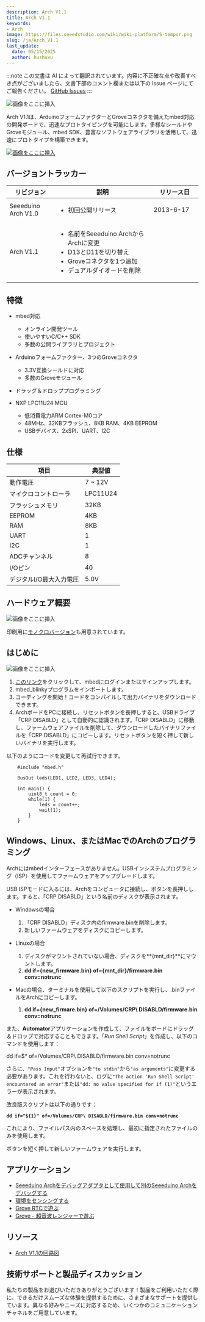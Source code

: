 ```yaml
---
description: Arch V1.1
title: Arch V1.1
keywords:
- Arch
image: https://files.seeedstudio.com/wiki/wiki-platform/S-tempor.png
slug: /ja/Arch_V1.1
last_update:
  date: 05/15/2025
  author: hushuxu
---
```

:::note
この文書は AI によって翻訳されています。内容に不正確な点や改善すべき点がございましたら、文書下部のコメント欄または以下の Issue ページにてご報告ください。
[GitHub Issues](https://github.com/Seeed-Studio/wiki-documents/issues)
:::

![画像をここに挿入](https://files.seeedstudio.com/wiki/Arch_V1.1/img/Arch.jpg)

Arch V1.1は、ArduinoフォームファクターとGroveコネクタを備えたmbed対応の開発ボードで、迅速なプロトタイピングを可能にします。多様なシールドやGroveモジュール、mbed SDK、豊富なソフトウェアライブラリを活用して、迅速にプロトタイプを構築できます。

[![画像をここに挿入](https://files.seeedstudio.com/wiki/common/Get_One_Now_Banner.png)](https://www.seeedstudio.com/depot/seeeduino-arch-p-1561.html)

バージョントラッカー
-------

<table>
<colgroup>
<col width="25%" />
<col width="50%" />
<col width="25%" />
</colgroup>
<thead>
<tr class="header">
<th>リビジョン</th>
<th>説明</th>
<th>リリース日</th>
</tr>
</thead>
<tbody>
<tr class="odd">
<td>Seeeduino Arch V1.0</td>
<td><ul>
<li>初回公開リリース</li>
</ul></td>
<td>2013-6-17</td>
</tr>
<tr class="even">
<td>Arch V1.1</td>
<td><ul>
<li>名前をSeeeduino ArchからArchに変更</li>
<li>D13とD11を切り替え</li>
<li>Groveコネクタを1つ追加</li>
<li>デュアルダイオードを削除</li>
</ul></td>
<td></td>
</tr>
</tbody>
</table>

特徴
-------

-   mbed対応
    -   オンライン開発ツール
    -   使いやすいC/C++ SDK
    -   多数の公開ライブラリとプロジェクト

-   Arduinoフォームファクター、3つのGroveコネクタ
    -   3.3V互換シールドに対応
    -   多数のGroveモジュール
-   ドラッグ＆ドロッププログラミング
-   NXP LPC11U24 MCU
    -   低消費電力ARM Cortex-M0コア
    -   48MHz、32KBフラッシュ、8KB RAM、4KB EEPROM
    -   USBデバイス、2xSPI、UART、I2C

仕様
-------------

| 項目                          | 典型値  |
|-------------------------------|----------|
| 動作電圧                     | 7 ~ 12V  |
| マイクロコントローラ          | LPC11U24 |
| フラッシュメモリ              | 32KB     |
| EEPROM                        | 4KB      |
| RAM                           | 8KB      |
| UART                          | 1        |
| I2C                           | 1        |
| ADCチャンネル                 | 8        |
| I/Oピン                       | 40       |
| デジタルI/O最大入力電圧       | 5.0V     |

ハードウェア概要
------

![画像をここに挿入](https://files.seeedstudio.com/wiki/Arch_V1.1/img/Arch_V1.1_Pinout.png)

印刷用に[モノクロバージョン](https://seeed-studio.github.io/Artwork/images/arch_v1.1_pinout_mono.png)も用意されています。

はじめに
-----------

![画像をここに挿入](https://files.seeedstudio.com/wiki/Arch_V1.1/img/Get_started_with_arch.png)

1.  [このリンク](https://mbed.org/compiler/#import:/teams/mbed/code/mbed_blinky/;platform:Seeeduino-Arch)をクリックして、mbedにログインまたはサインアップします。
2.  mbed_blinkyプログラムをインポートします。
3.  コーディングを開始！コードをコンパイルして出力バイナリをダウンロードできます。
4.  ArchボードをPCに接続し、リセットボタンを長押しすると、USBドライブ「CRP DISABLD」として自動的に認識されます。「CRP DISABLD」に移動し、ファームウェアファイルを削除して、ダウンロードしたバイナリファイルを「CRP DISABLD」にコピーします。リセットボタンを短く押して新しいバイナリを実行します。

以下のようにコードを変更して再試行できます。

```
    #include "mbed.h"

    BusOut leds(LED1, LED2, LED3, LED4);

    int main() {
        uint8_t count = 0;
        while(1) {
            leds = count++;
            wait(1);
        }
    }
```

Windows、Linux、またはMacでのArchのプログラミング
-----------------------------------------

Archにはmbedインターフェースがありません。USBインシステムプログラミング（ISP）を使用してファームウェアをアップグレードします。

USB ISPモードに入るには、Archをコンピュータに接続し、ボタンを長押しします。すると、「CRP DISABLD」という名前のディスクが表示されます。

-   Windowsの場合
    1.  「CRP DISABLD」ディスク内のfirmware.binを削除します。
    2.  新しいファームウェアをディスクにコピーします。

-   Linuxの場合
    1.  ディスクがマウントされていない場合、ディスクを**\{mnt_dir\}**にマウントします。
    2.  **dd if=\{new_firmware.bin\} of=\{mnt_dir\}/firmware.bin conv=notrunc**

-   Macの場合、ターミナルを使用して以下のスクリプトを実行し、.binファイルをArchにコピーします。

    1.  **dd if=\{new_firmare.bin\} of=/Volumes/CRP\\ DISABLD/firmware.bin conv=notrunc**

また、**Automator**アプリケーションを作成して、ファイルをボードにドラッグ＆ドロップで対応することもできます。「*Run Shell Script*」を作成し、以下のコマンドを使用します：

dd if=$\* of=/Volumes/CRP\\ DISABLD/firmware.bin conv=notrunc

さらに、`"Pass Input"`オプションを`"to stdin"`から`"as arguments"`に変更する必要があります。これを行わないと、ログに`"The action 'Run Shell Script' encountered an error"`または`"dd: no value specified for if (1)"`というエラーが表示されます。

改良版スクリプトは以下の通りです：

**`dd if="${1}" of=/Volumes/CRP\ DISABLD/firmware.bin conv=notrunc`**

これにより、ファイルパス内のスペースを処理し、最初に指定されたファイルのみを使用します。

ボタンを短く押して新しいファームウェアを実行します。

アプリケーション
------------

-   [Seeeduino Archをデバッグアダプタとして使用して別のSeeeduino Archをデバッグする](https://mbed.org/users/yihui/notebook/debug-seeeduino-arch-using-cmsis-dap/)
-   [環境をセンシングする](https://mbed.org/users/yihui/notebook/sense-environment/)
-   [Grove RTCで遊ぶ](https://mbed.org/cookbook/seeed-grove-RTC)
-   [Grove - 超音波レンジャーで遊ぶ](https://mbed.org/cookbook/Seeed-grove-ultrasonic-ranger)

リソース
---------

-   [Arch V1.1の回路図](https://upverter.com/yihui/35f45e266de84e9c/Arch/)

<!-- このMarkdownファイルはhttps://www.seeedstudio.com/wiki/Arch_V1.1から作成されました -->

## 技術サポートと製品ディスカッション

私たちの製品をお選びいただきありがとうございます！製品をご利用いただく際に、できるだけスムーズな体験を提供するために、さまざまなサポートを提供しています。異なる好みやニーズに対応するため、いくつかのコミュニケーションチャネルをご用意しています。

<div class="button_tech_support_container">
<a href="https://forum.seeedstudio.com/" class="button_forum"></a> 
<a href="https://www.seeedstudio.com/contacts" class="button_email"></a>
</div>

<div class="button_tech_support_container">
<a href="https://discord.gg/eWkprNDMU7" class="button_discord"></a> 
<a href="https://github.com/Seeed-Studio/wiki-documents/discussions/69" class="button_discussion"></a>
</div>